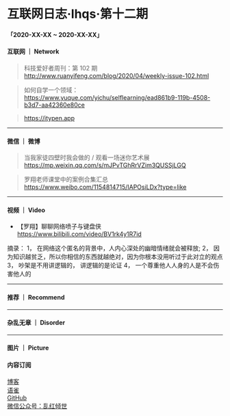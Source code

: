 # 互联网日志·lhqs·第十二期


#### 「2020-XX-XX ~ 2020-XX-XX」


#### 互联网 ｜ Network

> 科技爱好者周刊：第 102 期 http://www.ruanyifeng.com/blog/2020/04/weekly-issue-102.html

> 如何自学一个领域： https://www.yuque.com/yichu/selflearning/ead861b9-119b-4508-b3d7-aa42360e80ce

> https://itypen.app

> 

> 

> 

> 

> 



----

#### 微信 ｜ 微博

> 当我家徒四壁时我会做的 / 观看一场迷你艺术展 https://mp.weixin.qq.com/s/mJPvTGhRrVZim3QUSSjLGQ 

> 罗翔老师课堂中的案例合集汇总 https://www.weibo.com/1154814715/IAPOsiLDx?type=like

>   

>  

>  

>  

>  

>  





----


#### 视频 ｜ Video


* 【罗翔】聊聊网络喷子与键盘侠 https://www.bilibili.com/video/BV1rk4y1R7id 

摘录： 
1， 在网络这个匿名的背景中，人内心深处的幽暗情绪就会被释放;
2， 因为知识越贫乏，所以你相信的东西就越绝对，因为你根本没用听过于此对立的观点
3， 吵架是不用讲逻辑的， 讲逻辑的是论证
4， 一个尊重他人人身的人是不会伤害他人的

> 

> 

> 

> 

> 



----


#### 推荐 ｜ Recommend

> 

> 

> 

> 

> 

> 



----

#### 杂乱无章 ｜ Disorder


> 

> 

> 

> 

> 

> 

> 

> 








----

#### 图片 ｜ Picture

<!-- ![图片集](http://qiniu.blog.lhqs.ink/log/2020-02-log3/01.jpg) -->




#### 内容订阅

[博客](http://blog.lhqs.ink)<br />
[语雀](https://www.yuque.com/lhqs/notes)<br />
[GitHub](https://github.com/lhqs/network-footpoint)<br />
[微信公众号：乱红倾世](https://weixin.sogou.com/weixin?type=1&ie=utf8&query=乱红倾世)<br />